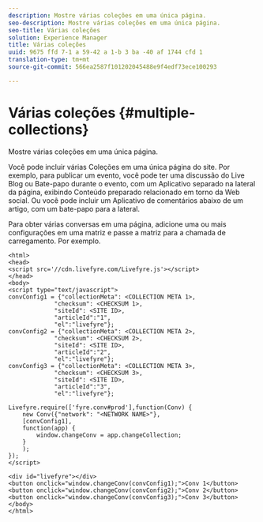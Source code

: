 ```yaml
---
description: Mostre várias coleções em uma única página.
seo-description: Mostre várias coleções em uma única página.
seo-title: Várias coleções
solution: Experience Manager
title: Várias coleções
uuid: 9675 ffd 7-1 a 59-42 a 1-b 3 ba -40 af 1744 cfd 1
translation-type: tm+mt
source-git-commit: 566ea2587f101202045488e9f4edf73ece100293

---
```



# Várias coleções {#multiple-collections}

Mostre várias coleções em uma única página.

Você pode incluir várias Coleções em uma única página do site. Por exemplo, para publicar um evento, você pode ter uma discussão do Live Blog ou Bate-papo durante o evento, com um Aplicativo separado na lateral da página, exibindo Conteúdo preparado relacionado em torno da Web social. Ou você pode incluir um Aplicativo de comentários abaixo de um artigo, com um bate-papo para a lateral.

Para obter várias conversas em uma página, adicione uma ou mais configurações em uma matriz e passe a matriz para a chamada de carregamento. Por exemplo.

```
<html> 
<head> 
<script src='//cdn.livefyre.com/Livefyre.js'></script> 
</head> 
<body> 
<script type="text/javascript"> 
convConfig1 = {"collectionMeta": <COLLECTION META 1>, 
             "checksum": <CHECKSUM 1>, 
             "siteId": <SITE ID>, 
             "articleId":"1", 
             "el":"livefyre"}; 
convConfig2 = {"collectionMeta": <COLLECTION META 2>, 
             "checksum": <CHECKSUM 2>, 
             "siteId": <SITE ID>, 
             "articleId":"2", 
             "el":"livefyre"}; 
convConfig3 = {"collectionMeta": <COLLECTION META 3>, 
             "checksum": <CHECKSUM 3>, 
             "siteId": <SITE ID>, 
             "articleId":"3", 
             "el":"livefyre"}; 
  
Livefyre.require(['fyre.conv#prod'],function(Conv) { 
    new Conv({"network": "<NETWORK NAME>"}, 
    [convConfig1], 
    function(app) {  
        window.changeConv = app.changeCollection; 
    } 
    ); 
}); 
</script> 
  
<div id="livefyre"></div> 
<button onclick="window.changeConv(convConfig1);">Conv 1</button> 
<button onclick="window.changeConv(convConfig2);">Conv 2</button> 
<button onclick="window.changeConv(convConfig3);">Conv 3</button> 
</body> 
</html>
```
